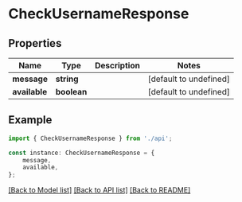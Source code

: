 # CheckUsernameResponse


## Properties

Name | Type | Description | Notes
------------ | ------------- | ------------- | -------------
**message** | **string** |  | [default to undefined]
**available** | **boolean** |  | [default to undefined]

## Example

```typescript
import { CheckUsernameResponse } from './api';

const instance: CheckUsernameResponse = {
    message,
    available,
};
```

[[Back to Model list]](../README.md#documentation-for-models) [[Back to API list]](../README.md#documentation-for-api-endpoints) [[Back to README]](../README.md)
